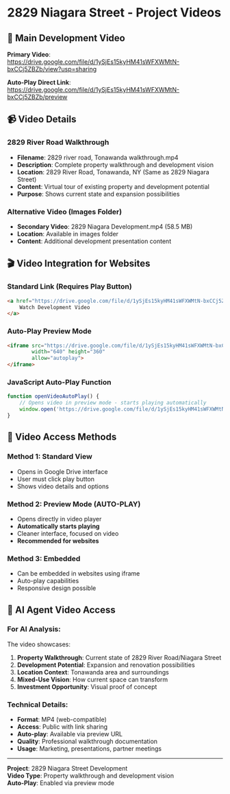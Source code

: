 # 2829 Niagara Street - Project Videos

## 🎥 Main Development Video
**Primary Video**: https://drive.google.com/file/d/1ySjEs15kyHM41sWFXWMtN-bxCCj5ZBZb/view?usp=sharing

**Auto-Play Direct Link**: https://drive.google.com/file/d/1ySjEs15kyHM41sWFXWMtN-bxCCj5ZBZb/preview

## 📹 Video Details

### 2829 River Road Walkthrough
- **Filename**: 2829 river road, Tonawanda walkthrough.mp4
- **Description**: Complete property walkthrough and development vision
- **Location**: 2829 River Road, Tonawanda, NY (Same as 2829 Niagara Street)
- **Content**: Virtual tour of existing property and development potential
- **Purpose**: Shows current state and expansion possibilities

### Alternative Video (Images Folder)
- **Secondary Video**: 2829 Niagara Development.mp4 (58.5 MB)
- **Location**: Available in images folder
- **Content**: Additional development presentation content

## 🎬 Video Integration for Websites

### Standard Link (Requires Play Button)
```html
<a href="https://drive.google.com/file/d/1ySjEs15kyHM41sWFXWMtN-bxCCj5ZBZb/view?usp=sharing" target="_blank">
    Watch Development Video
</a>
```

### Auto-Play Preview Mode
```html
<iframe src="https://drive.google.com/file/d/1ySjEs15kyHM41sWFXWMtN-bxCCj5ZBZb/preview" 
        width="640" height="360" 
        allow="autoplay">
</iframe>
```

### JavaScript Auto-Play Function
```javascript
function openVideoAutoPlay() {
    // Opens video in preview mode - starts playing automatically
    window.open('https://drive.google.com/file/d/1ySjEs15kyHM41sWFXWMtN-bxCCj5ZBZb/preview', '_blank');
}
```

## 🔗 Video Access Methods

### Method 1: Standard View
- Opens in Google Drive interface
- User must click play button
- Shows video details and options

### Method 2: Preview Mode (AUTO-PLAY)
- Opens directly in video player
- **Automatically starts playing**
- Cleaner interface, focused on video
- **Recommended for websites**

### Method 3: Embedded
- Can be embedded in websites using iframe
- Auto-play capabilities
- Responsive design possible

## 🤖 AI Agent Video Access

### For AI Analysis:
The video showcases:

1. **Property Walkthrough**: Current state of 2829 River Road/Niagara Street
2. **Development Potential**: Expansion and renovation possibilities  
3. **Location Context**: Tonawanda area and surroundings
4. **Mixed-Use Vision**: How current space can transform
5. **Investment Opportunity**: Visual proof of concept

### Technical Details:
- **Format**: MP4 (web-compatible)
- **Access**: Public with link sharing
- **Auto-play**: Available via preview URL
- **Quality**: Professional walkthrough documentation
- **Usage**: Marketing, presentations, partner meetings

---

**Project**: 2829 Niagara Street Development  
**Video Type**: Property walkthrough and development vision  
**Auto-Play**: Enabled via preview mode